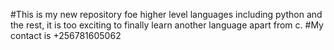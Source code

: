 #This is my new repository foe higher level languages including python and the rest, it is too exciting to finally learn another language apart from c.
#My contact is +256781605062
